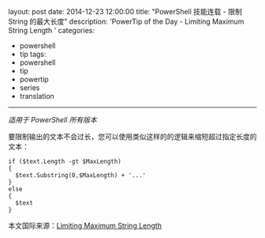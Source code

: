 layout: post
date: 2014-12-23 12:00:00
title: "PowerShell 技能连载 - 限制 String 的最大长度"
description: 'PowerTip of the Day - Limiting Maximum String Length '
categories:
- powershell
- tip
tags:
- powershell
- tip
- powertip
- series
- translation
---
_适用于 PowerShell 所有版本_

要限制输出的文本不会过长，您可以使用类似这样的的逻辑来缩短超过指定长度的文本：

    if ($text.Length -gt $MaxLength)
    {
      $text.Substring(0,$MaxLength) + '...'
    }
    else
    {
      $text
    }

<!--more-->
本文国际来源：[Limiting Maximum String Length ](http://community.idera.com/powershell/powertips/b/tips/posts/limiting-maximum-string-length)
